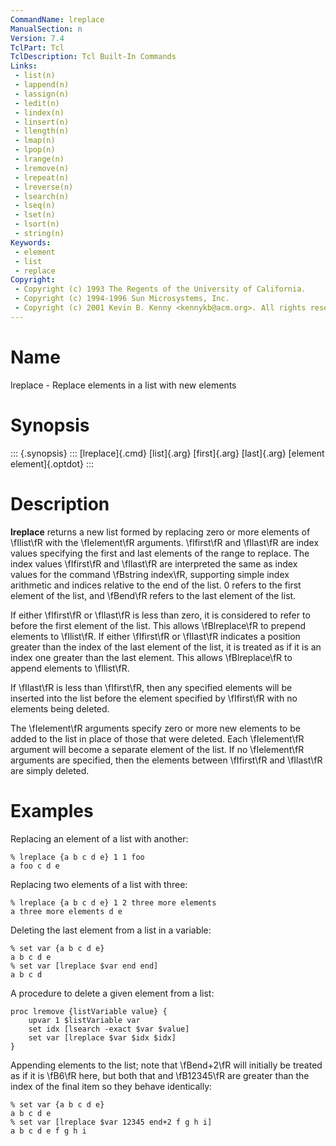 ```yaml
---
CommandName: lreplace
ManualSection: n
Version: 7.4
TclPart: Tcl
TclDescription: Tcl Built-In Commands
Links:
 - list(n)
 - lappend(n)
 - lassign(n)
 - ledit(n)
 - lindex(n)
 - linsert(n)
 - llength(n)
 - lmap(n)
 - lpop(n)
 - lrange(n)
 - lremove(n)
 - lrepeat(n)
 - lreverse(n)
 - lsearch(n)
 - lseq(n)
 - lset(n)
 - lsort(n)
 - string(n)
Keywords:
 - element
 - list
 - replace
Copyright:
 - Copyright (c) 1993 The Regents of the University of California.
 - Copyright (c) 1994-1996 Sun Microsystems, Inc.
 - Copyright (c) 2001 Kevin B. Kenny <kennykb@acm.org>. All rights reserved.
---
```


# Name

lreplace - Replace elements in a list with new elements

# Synopsis

::: {.synopsis} :::
[lreplace]{.cmd} [list]{.arg} [first]{.arg} [last]{.arg} [element element]{.optdot}
:::

# Description

**lreplace** returns a new list formed by replacing zero or more elements of \fIlist\fR with the \fIelement\fR arguments. \fIfirst\fR and \fIlast\fR are index values specifying the first and last elements of the range to replace. The index values \fIfirst\fR and \fIlast\fR are interpreted the same as index values for the command \fBstring index\fR, supporting simple index arithmetic and indices relative to the end of the list. 0 refers to the first element of the list, and \fBend\fR refers to the last element of the list.

If either \fIfirst\fR or \fIlast\fR is less than zero, it is considered to refer to before the first element of the list. This allows \fBlreplace\fR to prepend elements to \fIlist\fR. If either \fIfirst\fR or \fIlast\fR indicates a position greater than the index of the last element of the list, it is treated as if it is an index one greater than the last element. This allows \fBlreplace\fR to append elements to \fIlist\fR.

If \fIlast\fR is less than \fIfirst\fR, then any specified elements will be inserted into the list before the element specified by \fIfirst\fR with no elements being deleted.

The \fIelement\fR arguments specify zero or more new elements to be added to the list in place of those that were deleted. Each \fIelement\fR argument will become a separate element of the list.  If no \fIelement\fR arguments are specified, then the elements between \fIfirst\fR and \fIlast\fR are simply deleted.

# Examples

Replacing an element of a list with another:

```
% lreplace {a b c d e} 1 1 foo
a foo c d e
```

Replacing two elements of a list with three:

```
% lreplace {a b c d e} 1 2 three more elements
a three more elements d e
```

Deleting the last element from a list in a variable:

```
% set var {a b c d e}
a b c d e
% set var [lreplace $var end end]
a b c d
```

A procedure to delete a given element from a list:

```
proc lremove {listVariable value} {
    upvar 1 $listVariable var
    set idx [lsearch -exact $var $value]
    set var [lreplace $var $idx $idx]
}
```

Appending elements to the list; note that \fBend+2\fR will initially be treated as if it is \fB6\fR here, but both that and \fB12345\fR are greater than the index of the final item so they behave identically:

```
% set var {a b c d e}
a b c d e
% set var [lreplace $var 12345 end+2 f g h i]
a b c d e f g h i
```

